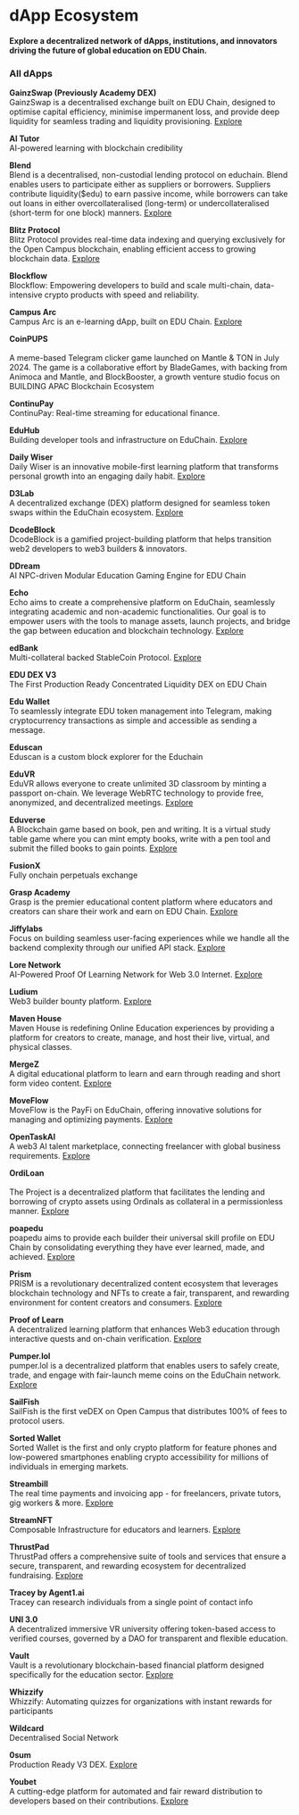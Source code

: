# dApp Ecosystem

#### Explore a decentralized network of dApps, institutions, and innovators driving the future of global education on EDU Chain.

### All dApps

**GainzSwap (Previously Academy DEX)** <br>
GainzSwap is a decentralised exchange built on EDU Chain, designed to optimise capital efficiency, minimise impermanent loss, and provide deep liquidity for seamless trading and liquidity provisioning. [Explore](https://www.gainzswap.xyz/)

**AI Tutor** <br>
AI-powered learning with blockchain credibility

**Blend** <br>
Blend is a decentralised, non-custodial lending protocol on educhain. Blend enables users to participate either as suppliers or borrowers. Suppliers contribute liquidity($edu) to earn passive income, while borrowers can take out loans in either overcollateralised (long-term) or undercollateralised (short-term for one block) manners. [Explore](https://app.blend.fan/)

**Blitz Protocol** <br>
Blitz Protocol provides real-time data indexing and querying exclusively for the Open Campus blockchain, enabling efficient access to growing blockchain data. [Explore](https://blitzprotocol.org/)

**Blockflow** <br>
Blockflow: Empowering developers to build and scale multi-chain, data-intensive crypto products with speed and reliability.

**Campus Arc** <br> 
Campus Arc is an e-learning dApp, built on EDU Chain. [Explore](https://www.campusarc.io/)

**CoinPUPS** <br>   
A meme-based Telegram clicker game launched on Mantle & TON in July 2024. The game is a collaborative effort by BladeGames, with backing from Animoca and Mantle, and BlockBooster, a growth venture studio focus on BUILDING APAC Blockchain Ecosystem

**ContinuPay** <br>
ContinuPay: Real-time streaming for educational finance.

**EduHub** <br>
Building developer tools and infrastructure on EduChain. [Explore](https://eduhub.xyz/)

**Daily Wiser** <br>
Daily Wiser is an innovative mobile-first learning platform that transforms personal growth into an engaging daily habit. [Explore](http://dailywiser.xyz/)

**D3Lab** <br>
A decentralized exchange (DEX) platform designed for seamless token swaps within the EduChain ecosystem. [Explore](https://eduswap.github.io/webapp/)

**DcodeBlock** <br>
DcodeBlock is a gamified project-building platform that helps transition web2 developers to web3 builders & innovators.

**DDream** <br>
AI NPC-driven Modular Education Gaming Engine for EDU Chain

**Echo** <br>
Echo aims to create a comprehensive platform on EduChain, seamlessly integrating academic and non-academic functionalities. Our goal is to empower users with the tools to manage assets, launch projects, and bridge the gap between education and blockchain technology. [Explore](https://openecho.xyz)

**edBank** <br>
Multi-collateral backed StableCoin Protocol. [Explore](https://edbank.xyz)

**EDU DEX V3** <br>
The First Production Ready Concentrated Liquidity DEX on EDU Chain

**Edu Wallet** <br>
To seamlessly integrate EDU token management into Telegram, making cryptocurrency transactions as simple and accessible as sending a message.

**Eduscan** <br>
Eduscan is a custom block explorer for the Educhain

**EduVR** <br>
EduVR allows everyone to create unlimited 3D classroom by minting a passport on-chain. We leverage WebRTC technology to provide free, anonymized, and decentralized meetings. [Explore](https://thunderous-sfogliatella-a67707.netlify.app/)

**Eduverse** <br>
A Blockchain game based on book, pen and writing. It is a virtual study table game where you can mint empty books, write with a pen tool and submit the filled books to gain points. [Explore](https://github.com/govardhan666/EDUVERSE)

**FusionX** <br>
Fully onchain perpetuals exchange

**Grasp Academy** <br>
Grasp is the premier educational content platform where educators and creators can share their work and earn on EDU Chain. [Explore](https://grasp.academy/)

**Jiffylabs** <br>
Focus on building seamless user-facing experiences while we handle all the backend complexity through our unified API stack. [Explore](https://jiffylabs.xyz/)

**Lore Network** <br>
AI-Powered Proof Of Learning Network for Web 3.0 Internet. [Explore](https://app.lorenetwork.xyz)

**Ludium** <br>
Web3 builder bounty platform. [Explore](https://edupyramid.online/)

**Maven House** <br>
Maven House is redefining Online Education experiences by providing a platform for creators to create, manage, and host their live, virtual, and physical classes.

**MergeZ** <br>
A digital educational platform to learn and earn through reading and short form video content. [Explore](https://merge-z-web-app.pages.dev/)

**MoveFlow** <br>
MoveFlow is the PayFi on EduChain, offering innovative solutions for managing and optimizing payments. [Explore](https://edu.app.moveflow.xyz/)

**OpenTaskAI** <br>
A web3 AI talent marketplace, connecting freelancer with global business requirements. [Explore](https://testnet.opentaskai.com/)

**OrdiLoan** <br>   
The Project is a decentralized platform that facilitates the lending and borrowing of crypto assets using Ordinals as collateral in a permissionless manner. [Explore](https://opencampus-ordinalfinance.web.app/)

**poapedu** <br>
poapedu aims to provide each builder their universal skill profile on EDU Chain by consolidating everything they have ever learned, made, and achieved. [Explore](https://poapedu-app.vercel.app/)

**Prism** <br>
PRISM is a revolutionary decentralized content ecosystem that leverages blockchain technology and NFTs to create a fair, transparent, and rewarding environment for content creators and consumers. [Explore](https://prism-edu.vercel.app/)

**Proof of Learn** <br>
A decentralized learning platform that enhances Web3 education through interactive quests and on-chain verification. [Explore](https://proof-of-learn.vercel.app/)

**Pumper.lol** <br>
pumper.lol is a decentralized platform that enables users to safely create, trade, and engage with fair-launch meme coins on the EduChain network. [Explore](https://pumper.lol)

**SailFish** <br>
SailFish is the first veDEX on Open Campus that distributes 100% of fees to protocol users.

**Sorted Wallet** <br>
Sorted Wallet is the first and only crypto platform for feature phones and low-powered smartphones enabling crypto accessibility for millions of individuals in emerging markets.

**Streambill** <br>
The real time payments and invoicing app - for freelancers, private tutors, gig workers & more. [Explore](https://streambill.xyz/)

**StreamNFT** <br>
Composable Infrastructure for educators and learners. [Explore](https://eduverse.streamnft.tech/utility/explore)

**ThrustPad** <br>
ThrustPad offers a comprehensive suite of tools and services that ensure a secure, transparent, and rewarding ecosystem for decentralized fundraising. [Explore](https://thrustpad.finance/)

**Tracey by Agent1.ai** <br>
Tracey can research individuals from a single point of contact info

**UNI 3.0** <br>
A decentralized immersive VR university offering token-based access to verified courses, governed by a DAO for transparent and flexible education.

**Vault** <br>
Vault is a revolutionary blockchain-based financial platform designed specifically for the education sector. [Explore](https://vault-sooty.vercel.app/)

**Whizzify** <br>
Whizzify: Automating quizzes for organizations with instant rewards for participants

**Wildcard** <br>
Decentralised Social Network

**0sum** <br>
Production Ready V3 DEX. [Explore](https://opencampus-testnet.0sum.io/)

**Youbet** <br>
A cutting-edge platform for automated and fair reward distribution to developers based on their contributions. [Explore](https://youbet-task.netlify.app/)
